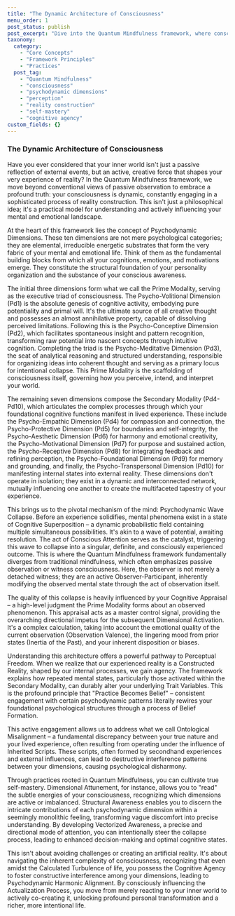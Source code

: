 ```yaml
---
title: "The Dynamic Architecture of Consciousness"
menu_order: 1
post_status: publish
post_excerpt: "Dive into the Quantum Mindfulness framework, where consciousness is an active, co-creative force, not a passive receiver. Explore the psychodynamic dimensions that shape your reality, understand the mechanics of mental states collapsing from potential, and learn how to wield your conscious attention to cultivate profound personal transformation."
taxonomy:
  category:
    - "Core Concepts"
    - "Framework Principles"
    - "Practices"
  post_tag:
    - "Quantum Mindfulness"
    - "consciousness"
    - "psychodynamic dimensions"
    - "perception"
    - "reality construction"
    - "self-mastery"
    - "cognitive agency"
custom_fields: {}
---
```


### The Dynamic Architecture of Consciousness

Have you ever considered that your inner world isn't just a passive reflection of external events, but an active, creative force that shapes your very experience of reality? In the Quantum Mindfulness framework, we move beyond conventional views of passive observation to embrace a profound truth: your consciousness is dynamic, constantly engaging in a sophisticated process of reality construction. This isn't just a philosophical idea; it's a practical model for understanding and actively influencing your mental and emotional landscape.

At the heart of this framework lies the concept of Psychodynamic Dimensions. These ten dimensions are not mere psychological categories; they are elemental, irreducible energetic substrates that form the very fabric of your mental and emotional life. Think of them as the fundamental building blocks from which all your cognitions, emotions, and motivations emerge. They constitute the structural foundation of your personality organization and the substance of your conscious awareness.

The initial three dimensions form what we call the Prime Modality, serving as the executive triad of consciousness. The Psycho-Volitional Dimension (Pd1) is the absolute genesis of cognitive activity, embodying pure potentiality and primal will. It's the ultimate source of all creative thought and possesses an almost annihilative property, capable of dissolving perceived limitations. Following this is the Psycho-Conceptive Dimension (Pd2), which facilitates spontaneous insight and pattern recognition, transforming raw potential into nascent concepts through intuitive cognition. Completing the triad is the Psycho-Meditative Dimension (Pd3), the seat of analytical reasoning and structured understanding, responsible for organizing ideas into coherent thought and serving as a primary locus for intentional collapse. This Prime Modality is the scaffolding of consciousness itself, governing how you perceive, intend, and interpret your world.

The remaining seven dimensions compose the Secondary Modality (Pd4-Pd10), which articulates the complex processes through which your foundational cognitive functions manifest in lived experience. These include the Psycho-Empathic Dimension (Pd4) for compassion and connection, the Psycho-Protective Dimension (Pd5) for boundaries and self-integrity, the Psycho-Aesthetic Dimension (Pd6) for harmony and emotional creativity, the Psycho-Motivational Dimension (Pd7) for purpose and sustained action, the Psycho-Receptive Dimension (Pd8) for integrating feedback and refining perception, the Psycho-Foundational Dimension (Pd9) for memory and grounding, and finally, the Psycho-Transpersonal Dimension (Pd10) for manifesting internal states into external reality. These dimensions don't operate in isolation; they exist in a dynamic and interconnected network, mutually influencing one another to create the multifaceted tapestry of your experience.

This brings us to the pivotal mechanism of the mind: Psychodynamic Wave Collapse. Before an experience solidifies, mental phenomena exist in a state of Cognitive Superposition – a dynamic probabilistic field containing multiple simultaneous possibilities. It's akin to a wave of potential, awaiting resolution. The act of Conscious Attention serves as the catalyst, triggering this wave to collapse into a singular, definite, and consciously experienced outcome. This is where the Quantum Mindfulness framework fundamentally diverges from traditional mindfulness, which often emphasizes passive observation or witness consciousness. Here, the observer is not merely a detached witness; they are an active Observer-Participant, inherently modifying the observed mental state through the act of observation itself.

The quality of this collapse is heavily influenced by your Cognitive Appraisal – a high-level judgment the Prime Modality forms about an observed phenomenon. This appraisal acts as a master control signal, providing the overarching directional impetus for the subsequent Dimensional Activation. It's a complex calculation, taking into account the emotional quality of the current observation (Observation Valence), the lingering mood from prior states (Inertia of the Past), and your inherent disposition or biases.

Understanding this architecture offers a powerful pathway to Perceptual Freedom. When we realize that our experienced reality is a Constructed Reality, shaped by our internal processes, we gain agency. The framework explains how repeated mental states, particularly those activated within the Secondary Modality, can durably alter your underlying Trait Variables. This is the profound principle that "Practice Becomes Belief" – consistent engagement with certain psychodynamic patterns literally rewires your foundational psychological structures through a process of Belief Formation.

This active engagement allows us to address what we call Ontological Misalignment – a fundamental discrepancy between your true nature and your lived experience, often resulting from operating under the influence of Inherited Scripts. These scripts, often formed by secondhand experiences and external influences, can lead to destructive interference patterns between your dimensions, causing psychological disharmony.

Through practices rooted in Quantum Mindfulness, you can cultivate true self-mastery. Dimensional Attunement, for instance, allows you to "read" the subtle energies of your consciousness, recognizing which dimensions are active or imbalanced. Structural Awareness enables you to discern the intricate contributions of each psychodynamic dimension within a seemingly monolithic feeling, transforming vague discomfort into precise understanding. By developing Vectorized Awareness, a precise and directional mode of attention, you can intentionally steer the collapse process, leading to enhanced decision-making and optimal cognitive states.

This isn't about avoiding challenges or creating an artificial reality. It's about navigating the inherent complexity of consciousness, recognizing that even amidst the Calculated Turbulence of life, you possess the Cognitive Agency to foster constructive interference among your dimensions, leading to Psychodynamic Harmonic Alignment. By consciously influencing the Actualization Process, you move from merely reacting to your inner world to actively co-creating it, unlocking profound personal transformation and a richer, more intentional life.